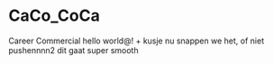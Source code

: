 # CaCo_CoCa
Career Commercial hello world@! + kusje nu snappen we het, of niet
pushennnn2
dit gaat super smooth